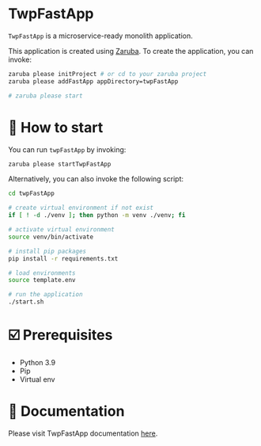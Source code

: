 # TwpFastApp

`TwpFastApp` is a microservice-ready monolith application.

This application is created using [Zaruba](https://github.com/state-alchemists/zaruba). To create the application, you can invoke:

```bash
zaruba please initProject # or cd to your zaruba project
zaruba please addFastApp appDirectory=twpFastApp

# zaruba please start
```

# 🏁 How to start

You can run `twpFastApp` by invoking:

```bash
zaruba please startTwpFastApp
```

Alternatively, you can also invoke the following script:

```bash
cd twpFastApp

# create virtual environment if not exist
if [ ! -d ./venv ]; then python -m venv ./venv; fi

# activate virtual environment
source venv/bin/activate

# install pip packages
pip install -r requirements.txt

# load environments
source template.env

# run the application
./start.sh
```

# ☑️ Prerequisites

- Python 3.9
- Pip
- Virtual env

# 📖 Documentation

Please visit TwpFastApp documentation [here](_docs/README.md).